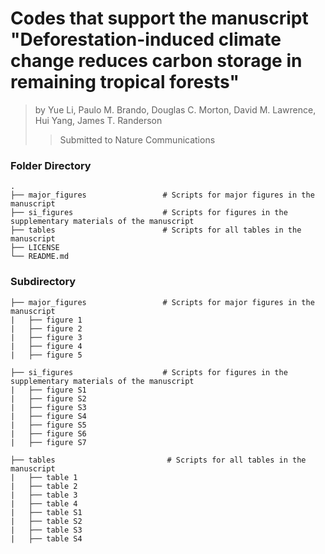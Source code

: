 # Codes that support the manuscript "Deforestation-induced climate change reduces carbon storage in remaining tropical forests"
> by Yue Li, Paulo M. Brando, Douglas C. Morton, David M. Lawrence, Hui Yang, James T. Randerson
>> Submitted to Nature Communications

### Folder Directory
    .
    ├── major_figures                 # Scripts for major figures in the manuscript
    ├── si_figures                    # Scripts for figures in the supplementary materials of the manuscript
    ├── tables                        # Scripts for all tables in the manuscript
    ├── LICENSE
    └── README.md

### Subdirectory
    ├── major_figures                 # Scripts for major figures in the manuscript
    |   ├── figure 1
    |   ├── figure 2
    |   ├── figure 3
    |   ├── figure 4
    |   ├── figure 5
    
    ├── si_figures                    # Scripts for figures in the supplementary materials of the manuscript
    |   ├── figure S1
    |   ├── figure S2
    |   ├── figure S3
    |   ├── figure S4
    |   ├── figure S5
    |   ├── figure S6
    |   ├── figure S7
    
    ├── tables                         # Scripts for all tables in the manuscript
    |   ├── table 1
    |   ├── table 2
    |   ├── table 3
    |   ├── table 4
    |   ├── table S1
    |   ├── table S2
    |   ├── table S3
    |   ├── table S4
